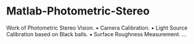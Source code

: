 # Matlab-Photometric-Stereo
Work of Photometric Stereo Vision. ▪ Camera Calibration. ▪ Light Source Calibration based on Black balls. ▪ Surface Roughness Measurement. ...

